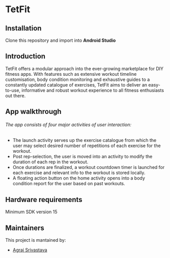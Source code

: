 # TetFit
## Installation
Clone this repository and import into **Android Studio**

## Introduction

TetFit offers a modular approach into the ever-growing marketplace for DIY fitness apps. 
With features such as extensive workout timeline customisation, body condition monitoring and exhaustive guides to a constantly updated catalogue of exercises, 
TetFit aims to deliver an easy-to-use, informative and robust workout experience to all fitness enthusiasts out there.

## App walkthrough
###### The app consists of four major activities of user interaction:
- The launch activity serves up the exercise catalogue from which the user may select desired number of repetitions of each exercise for the workout.
- Post rep-selection, the user is moved into an activity to modify the duration of each rep in the workout.
- Once durations are finalized, a workout countdown timer is launched for each exercise and relevant info to the workout is stored locally.
- A floating action button on the home activity opens into a body condition report for the user based on past workouts.

## Hardware requirements
Minimum SDK version 15

## Maintainers
This project is mantained by:
* [Agraj Srivastava](https://github.com/butter-chicken27)

